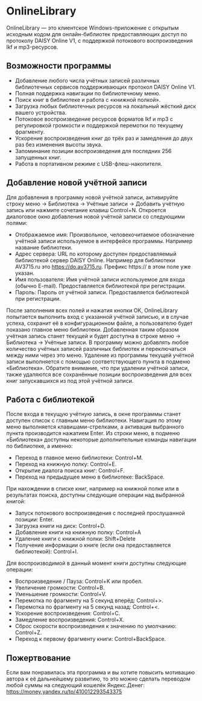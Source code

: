 # OnlineLibrary

OnlineLibrary — это клиентское Windows-приложение с открытым исходным кодом для онлайн-библиотек предоставляющих доступ по протоколу DAISY Online V1, с поддержкой потокового воспроизведения lkf и mp3-ресурсов.

## Возможности программы

* Добавление любого числа учётных записей различных библиотечных сервисов поддерживающих протокол DAISY Online V1.
* Полная поддержка навигации по библиотечному меню.
* Поиск книг в библиотеке и работа с «книжной полкой».
* Загрузка любых библиотечных ресурсов на локальный жёсткий диск вашего устройства.
* Потоковое воспроизведение ресурсов форматов lkf и mp3 с регулировкой громкости и поддержкой перемотки по текущему фрагменту.
* Ускорение воспроизведения книг до трёх раз и замедления до двух раз без изменения высоты звука.
* Запоминание позиции воспроизведения для последних 256 запущенных книг.
* Работа в портативном режиме с USB-флеш-накопителя.

## Добавление новой учётной записи

Для добавления в программу новой учётной записи, активируйте строку меню → Библиотека → Учётные записи → Добавить учётную запись или нажмите сочетание клавиш Control+N.
Откроется диалоговое окно добавления новой учётной записи со следующими полями:

* Отображаемое имя: Произвольное, человекочитаемое обозначение учётной записи используемое в интерфейсе программы. Например название библиотеки.
* Адрес сервера: URL по которому доступен предоставляемый библиотекой сервер DAISY Online. Например для библиотеки AV3715.ru это https://do.av3715.ru. Префикс https:// в этом поле уже указан.
* Имя пользователя: Имя учётной записи используемое для входа (обычно E-mail). Предоставляется библиотекой при регистрации.
* Пароль: Пароль от учётной записи. Предоставляется библиотекой при регистрации.

После заполнения всех полей и нажатия кнопки OK, OnlineLibrary попытается выполнить вход с указанной учётной записью, и в случае успеха, сохранит её в конфигурационном файле, а пользователю будет показано главное меню библиотеки.
Добавленная таким образом учётная запись станет текущей и будет доступна в строке меню → Библиотека → Учётные записи.
В программу можно добавлять любое количество учётных записей различных библиотек и переключаться между ними через это меню.
Удаление из программы текущей учётной записи выполняется с помощью соответствующего пункта в подменю «Библиотека».
Обратите внимание, что при удалении учётной записи, также удаляются все сохранённые позиции воспроизведения для всех книг запускавшихся из под этой учётной записи.

## Работа с библиотекой

После входа в текущую учётную запись, в окне программы станет доступен список с главным меню библиотеки.
Навигация по этому меню выполняется клавишами-стрелками, а активация выбранного пункта производится нажатием Enter.
Из строки меню, в подменю «Библиотека» доступны некоторые дополнительные команды навигации по библиотеке, а именно:
* Переход в главное меню библиотеки: Control+M.
* Переход на книжную полку: Control+E.
* Открытие диалога поиска книг: Control+F.
* Переход на предыдущее меню в библиотеке: BackSpace.

При нахождении в списке книг, например на книжной полке или в результатах поиска, доступны следующие операции над выбранной книгой:
* Запуск потокового воспроизведения с последней прослушанной позиции: Enter.
* Загрузка книги на диск: Control+D.
* Добавление книги на книжную полку: Control+A
* Удаление книги с книжной полки: Shift+Delete
* Получение информации о книге (если она предоставляется библиотекой): Control+I.

Для воспроизводимой в данный момент книги доступны следующие операции:
* Воспроизведение / Пауза: Control+K или пробел.
* Увеличение громкости: Control+B.
* Уменьшение громкости: Control+V.
* Перемотка по фрагменту на 5 секунд вперёд: Control+>.
* Перемотка по фрагменту на 5 секунд назад: Control+<.
* Ускорение воспроизведения: Control+C.
* Замедление воспроизведения: Control+X.
* Сброс скорости воспроизведения к значению по умолчанию: Control+Z.
* Переход к первому фрагменту книги: Control+BackSpace.

## Пожертвование
Если вам понравилась эта программа и вы хотите повысить мотивацию автора к её дальнейшему развитию, то это можно сделать переводом любой суммы на следующий кошелёк Яндекс.Денег:
https://money.yandex.ru/to/410012293543375
